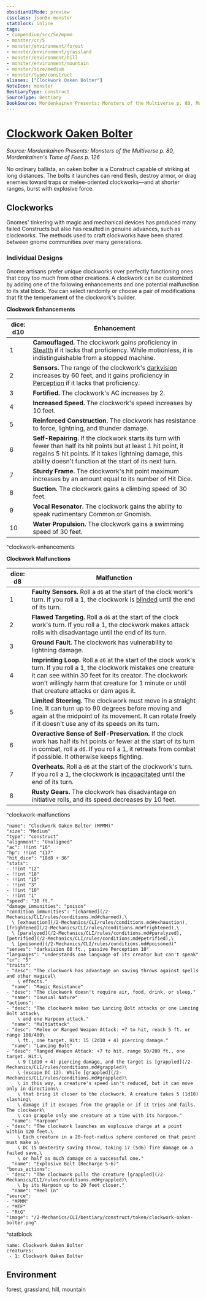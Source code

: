 ```yaml
---
obsidianUIMode: preview
cssclass: json5e-monster
statblock: inline
tags:
- compendium/src/5e/mpmm
- monster/cr/5
- monster/environment/forest
- monster/environment/grassland
- monster/environment/hill
- monster/environment/mountain
- monster/size/medium
- monster/type/construct
aliases: ["Clockwork Oaken Bolter"]
NoteIcon: monster
BestiaryType: construct
SourceType: Bestiary
BookSource: Mordenkainen Presents: Monsters of the Multiverse p. 80, Mordenkainen's Tome of Foes p. 126
---
```

# [Clockwork Oaken Bolter](2-Mechanics/CLI/bestiary/construct/clockwork-oaken-bolter-mpmm.md)
*Source: Mordenkainen Presents: Monsters of the Multiverse p. 80, Mordenkainen's Tome of Foes p. 126*  

No ordinary ballista, an oaken bolter is a Construct capable of striking at long distances. The bolts it launches can rend flesh, destroy armor, or drag enemies toward traps or melee-oriented clockworks—and at shorter ranges, burst with explosive force.

## Clockworks

Gnomes' tinkering with magic and mechanical devices has produced many failed Constructs but also has resulted in genuine advances, such as clockworks. The methods used to craft clockworks have been shared between gnome communities over many generations.

### Individual Designs

Gnome artisans prefer unique clockworks over perfectly functioning ones that copy too much from other creations. A clockwork can be customized by adding one of the following enhancements and one potential malfunction to its stat block. You can select randomly or choose a pair of modifications that fit the temperament of the clockwork's builder.

**Clockwork Enhancements**

| dice: d10 | Enhancement |
|-----------|-------------|
| 1 | **Camouflaged.** The clockwork gains proficiency in [Stealth](/2-Mechanics/CLI/rules/skills.md#Stealth) if it lacks that proficiency. While motionless, it is indistinguishable from a stopped machine. |
| 2 | **Sensors.** The range of the clockwork's [darkvision](/2-Mechanics/CLI/rules/senses.md#darkvision) increases by 60 feet, and it gains proficiency in [Perception](/2-Mechanics/CLI/rules/skills.md#Perception) if it lacks that proficiency. |
| 3 | **Fortified.** The clockwork's AC increases by 2. |
| 4 | **Increased Speed.** The clockwork's speed increases by 10 feet. |
| 5 | **Reinforced Construction.** The clockwork has resistance to force, lightning, and thunder damage. |
| 6 | **Self-Repairing.** If the clockwork starts its turn with fewer than half its hit points but at least 1 hit point, it regains 5 hit points. If it takes lightning damage, this ability doesn't function at the start of its next turn. |
| 7 | **Sturdy Frame.** The clockwork's hit point maximum increases by an amount equal to its number of Hit Dice. |
| 8 | **Suction.** The clockwork gains a climbing speed of 30 feet. |
| 9 | **Vocal Resonator.** The clockwork gains the ability to speak rudimentary Common or Gnomish. |
| 10 | **Water Propulsion.** The clockwork gains a swimming speed of 30 feet. |
^clockwork-enhancements

**Clockwork Malfunctions**

| dice: d8 | Malfunction |
|----------|-------------|
| 1 | **Faulty Sensors.** Roll a `d6` at the start of the clock work's turn. If you roll a 1, the clockwork is [blinded](/2-Mechanics/CLI/rules/conditions.md#blinded) until the end of its turn. |
| 2 | **Flawed Targeting.** Roll a `d6` at the start of the clock work's turn. If you roll a 1, the clockwork makes attack rolls with disadvantage until the end of its turn. |
| 3 | **Ground Fault.** The clockwork has vulnerability to lightning damage. |
| 4 | **Imprinting Loop.** Roll a `d6` at the start of the clock work's turn. If you roll a 1, the clockwork mistakes one creature it can see within 30 feet for its creator. The clockwork won't willingly harm that creature for 1 minute or until that creature attacks or dam ages it. |
| 5 | **Limited Steering.** The clockwork must move in a straight line. It can turn up to 90 degrees before moving and again at the midpoint of its movement. It can rotate freely if it doesn't use any of its speeds on its turn. |
| 6 | **Overactive Sense of Self-Preservation.** If the clock work has half its hit points or fewer at the start of its turn in combat, roll a `d6`. If you roll a 1, it retreats from combat if possible. It otherwise keeps fighting. |
| 7 | **Overheats.** Roll a `d6` at the start of the clockwork's turn. If you roll a 1, the clockwork is [incapacitated](/2-Mechanics/CLI/rules/conditions.md#incapacitated) until the end of its turn. |
| 8 | **Rusty Gears.** The clockwork has disadvantage on initiative rolls, and its speed decreases by 10 feet. |
^clockwork-malfunctions

```statblock
"name": "Clockwork Oaken Bolter (MPMM)"
"size": "Medium"
"type": "construct"
"alignment": "Unaligned"
"ac": !!int "16"
"hp": !!int "117"
"hit_dice": "18d8 + 36"
"stats":
- !!int "12"
- !!int "18"
- !!int "15"
- !!int "3"
- !!int "10"
- !!int "1"
"speed": "30 ft."
"damage_immunities": "poison"
"condition_immunities": "[charmed](/2-Mechanics/CLI/rules/conditions.md#charmed),\
  \ [exhaustion](/2-Mechanics/CLI/rules/conditions.md#exhaustion), [frightened](/2-Mechanics/CLI/rules/conditions.md#frightened),\
  \ [paralyzed](/2-Mechanics/CLI/rules/conditions.md#paralyzed), [petrified](/2-Mechanics/CLI/rules/conditions.md#petrified),\
  \ [poisoned](/2-Mechanics/CLI/rules/conditions.md#poisoned)"
"senses": "darkvision 60 ft., passive Perception 10"
"languages": "understands one language of its creator but can't speak"
"cr": "5"
"traits":
- "desc": "The clockwork has advantage on saving throws against spells and other magical\
    \ effects."
  "name": "Magic Resistance"
- "desc": "The clockwork doesn't require air, food, drink, or sleep."
  "name": "Unusual Nature"
"actions":
- "desc": "The clockwork makes two Lancing Bolt attacks or one Lancing Bolt attack\
    \ and one Harpoon attack."
  "name": "Multiattack"
- "desc": "Melee or Ranged Weapon Attack: +7 to hit, reach 5 ft. or range 100/400\
    \ ft., one target. Hit: 15 (2d10 + 4) piercing damage."
  "name": "Lancing Bolt"
- "desc": "Ranged Weapon Attack: +7 to hit, range 50/200 ft., one target. Hit:\
    \ 9 (1d10 + 4) piercing damage, and the target is [grappled](/2-Mechanics/CLI/rules/conditions.md#grappled)\
    \ (escape DC 12). While [grappled](/2-Mechanics/CLI/rules/conditions.md#grappled)\
    \ in this way, a creature's speed isn't reduced, but it can move only in directions\
    \ that bring it closer to the clockwork. A creature takes 5 (1d10) slashing\
    \ damage if it escapes from the grapple or if it tries and fails. The clockwork\
    \ can grapple only one creature at a time with its harpoon."
  "name": "Harpoon"
- "desc": "The clockwork launches an explosive charge at a point within 120 feet.\
    \ Each creature in a 20-foot-radius sphere centered on that point must make a\
    \ DC 15 Dexterity saving throw, taking 17 (5d6) fire damage on a failed save,\
    \ or half as much damage on a successful one."
  "name": "Explosive Bolt (Recharge 5-6)"
"bonus_actions":
- "desc": "The clockwork pulls the creature [grappled](/2-Mechanics/CLI/rules/conditions.md#grappled)\
    \ by its Harpoon up to 20 feet closer."
  "name": "Reel In"
"source":
- "MPMM"
- "MTF"
- "RtG"
"image": "/2-Mechanics/CLI/bestiary/construct/token/clockwork-oaken-bolter.png"
```
^statblock

```encounter-table
name: Clockwork Oaken Bolter
creatures:
 - 1: Clockwork Oaken Bolter
```

## Environment

forest, grassland, hill, mountain